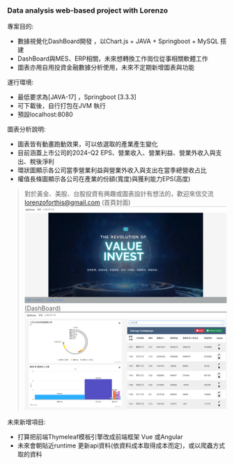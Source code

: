 ### Data analysis web-based project with Lorenzo 
專案目的:
- 數據視覺化DashBoard開發 ，以Chart.js + JAVA + Springboot + MySQL 搭建
- DashBoard與MES、ERP相關，未來想轉換工作崗位從事相關軟體工作
- 圖表亦用自用投資金融數據分析使用，未來不定期新增圖表與功能

運行環境:
- 最低要求為[JAVA-17] ，Springboot [3.3.3]
- 可下載後，自行打包在JVM 執行
- 預設localhost:8080 

圖表分析說明:
-  圖表皆有動畫跑動效果，可以依選取的產業產生變化
-  目前涵蓋上市公司的2024-Q2 EPS、營業收入、營業利益、營業外收入與支出、稅後淨利
-  環狀圖顯示各公司當季營業利益與營業外收入與支出在當季總營收占比
-  權值長條圖顯示各公司在產業的份額(寬度)與獲利能力EPS(高度)
> 對於黃金、美股、台股投資有興趣或圖表設計有想法的，歡迎來信交流  lorenzoforthis@gmail.com
(首頁封面)
![N|Lorenzo](https://github.com/Lorenzoforthis/InvWithJava_backend/blob/main/InvProject/src/main/resources/static/image/index.png)
(DashBoard)
![N|Lorenzo](https://github.com/Lorenzoforthis/InvWithJava_backend/blob/main/InvProject/src/main/resources/static/image/selfReadme.png)

未來新增項目:
- 打算把前端Thymeleaf模板引擎改成前端框架 Vue 或Angular
- 未來會朝貼近runtime 更新api資料(依資料成本取得成本而定)，或以爬蟲方式取的資料
